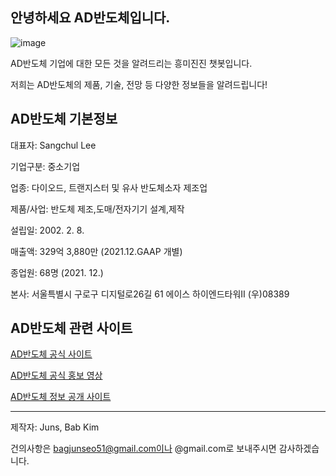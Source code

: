 ## 안녕하세요 AD반도체입니다.

![image](https://user-images.githubusercontent.com/88129735/170445255-7ef227aa-b0de-448e-b879-a07dd6931fc2.png)

AD반도체 기업에 대한 모든 것을 알려드리는 흥미진진 챗봇입니다.

저희는 AD반도체의 제품, 기술, 전망 등 다양한 정보들을 알려드립니다!

## AD반도체 기본정보

대표자: Sangchul Lee

기업구분: 중소기업

업종: 다이오드, 트랜지스터 및 유사 반도체소자 제조업

제품/사업: 반도체 제조,도매/전자기기 설계,제작

설립일: 2002. 2. 8.

매출액: 329억 3,880만 (2021.12.GAAP 개별)

종업원: 68명 (2021. 12.)

본사: 서울특별시 구로구 디지털로26길 61 에이스 하이엔드타워Ⅱ (우)08389

## AD반도체 관련 사이트

[AD반도체 공식 사이트](http://www.adsemicon.com/eng/main/main.php)

[AD반도체 공식 홍보 영상](http://www.adsemicon.com/eng/movie/movie.mp4)

[AD반도체 정보 공개 사이트](https://www.saramin.co.kr/zf_user/company-info/view?csn=d3JyUGxnempMRkN0N0VDa0dkUUhKdz09)
<hr/>


제작자: Juns, Bab Kim

건의사항은 bagjunseo51@gmail.com이나 @gmail.com로 보내주시면 감사하겠습니다.
